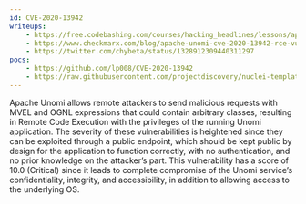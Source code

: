 ```yaml
---
id: CVE-2020-13942
writeups:
    - https://free.codebashing.com/courses/hacking_headlines/lessons/apache_unomi
    - https://www.checkmarx.com/blog/apache-unomi-cve-2020-13942-rce-vulnerabilities-discovered/
    - https://twitter.com/chybeta/status/1328912309440311297
pocs:
    - https://github.com/lp008/CVE-2020-13942
    - https://raw.githubusercontent.com/projectdiscovery/nuclei-templates/eb270c814c5060c17b8124d34abc363cf300c66e/cves/CVE-2020-13942.yaml
---
```

Apache Unomi allows remote attackers to send malicious requests with MVEL and OGNL expressions that could contain arbitrary classes, resulting in Remote Code Execution with the privileges of the running Unomi application. The severity of these vulnerabilities is heightened since they can be exploited through a public endpoint, which should be kept public by design for the application to function correctly, with no authentication, and no prior knowledge on the attacker’s part. This vulnerability has a score of 10.0 (Critical) since it leads to complete compromise of the Unomi service’s confidentiality, integrity, and accessibility, in addition to allowing access to the underlying OS.

